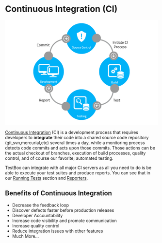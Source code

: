 # Continuous Integration (CI)

![](/assets/The-Existing-Challenges-of-Continuous-Integration-CI.png)

[Continuous Integration](https://en.wikipedia.org/wiki/Continuous_integration) (CI) is a development process that requires developers to **integrate** their code into a shared source code repository (git,svn,mercurial,etc) several times a day, while a monitoring process detects code commits and acts upon those commits.  Those actions can be the actual checkout of branches, execution of build processes, quality control, and of course our favorite; automated testing.

TestBox can integrate with all major CI servers as all you need to do is be able to execute your test suites and produce reports.  You can see that in our [Running Tests](/running_tests/README.md) section and [Reporters](/reporters/README.md).

## Benefits of Continuous Integration

* Decrease the feedback loop
* Discover defects faster before production releases
* Developer Accountability
* Increase code visibility and promote communication
* Increase quality control
* Reduce integration issues with other features
* Much More...